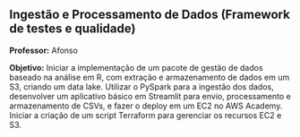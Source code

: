 ## Ingestão e Processamento de Dados (Framework de testes e qualidade)

**Professor:** Afonso

**Objetivo:** Iniciar a implementação de um pacote de gestão de dados baseado na análise em R, com extração e armazenamento de dados em um S3, criando um data lake. Utilizar o PySpark para a ingestão dos dados, desenvolver um aplicativo básico em Streamlit para envio, processamento e armazenamento de CSVs, e fazer o deploy em um EC2 no AWS Academy. Iniciar a criação de um script Terraform para gerenciar os recursos EC2 e S3.
